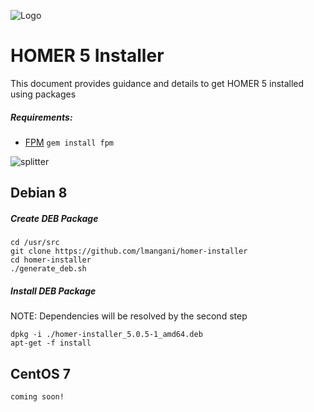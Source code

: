 ![Logo](http://sipcapture.org/data/images/sipcapture_header.png)

# __HOMER 5__  Installer
This document provides guidance and details to get HOMER 5 installed using packages

##### Requirements:
* [FPM](https://github.com/jordansissel/fpm) ```gem install fpm```

![splitter](http://i.imgur.com/lytn4zn.png)

## Debian 8
##### Create DEB Package
```
cd /usr/src
git clone https://github.com/lmangani/homer-installer
cd homer-installer
./generate_deb.sh
```

##### Install DEB Package
NOTE: Dependencies will be resolved by the second step
```
dpkg -i ./homer-installer_5.0.5-1_amd64.deb
apt-get -f install
```

## CentOS 7
```
coming soon!
```
